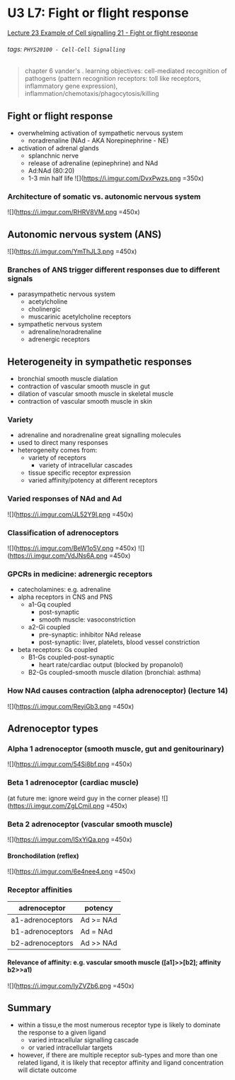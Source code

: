 # U3 L7: Fight or flight response
[Lecture 23 Example of Cell signalling 21 - Fight or flight response](https://brightspace.ucd.ie/d2l/le/content/157606/viewContent/1692448/View)
###### tags: `PHYS20100 - Cell-Cell Signalling`

> chapter 6 vander's
> .
> learning objectives: cell-mediated recognition of pathogens (pattern recognition receptors: toll like receptors, inflammatory gene expression), inflammation/chemotaxis/phagocytosis/killing

## Fight or flight response
- overwhelming activation of sympathetic nervous system
    - noradrenaline (NAd - AKA Norepinephrine - NE)
- activation of adrenal glands
    - splanchnic nerve
    - release of adrenaline (epinephrine) and NAd
    - Ad:NAd (80:20)
    - 1-3 min half life
    ![](https://i.imgur.com/DvxPwzs.png =350x)

### Architecture of somatic vs. autonomic nervous system
![](https://i.imgur.com/RHRV8VM.png =450x)

## Autonomic nervous system (ANS)
![](https://i.imgur.com/YmThJL3.png =450x)

### Branches of ANS trigger different responses due to different signals
- parasympathetic nervous system
    - acetylcholine
    - cholinergic
    - muscarinic acetylcholine receptors
- sympathetic nervous system
    - adrenaline/noradrenaline
    - adrenergic receptors

## Heterogeneity in sympathetic responses
- bronchial smooth muscle dialation
- contraction of vascular smooth muscle in gut
- dilation of vascular smooth muscle in skeletal muscle
- contraction of vascular smooth muscle in skin

### Variety
- adrenaline and noradrenaline great signalling molecules
- used to direct many responses
- heterogeneity comes from:
    - variety of receptors
        - variety of intracellular cascades
    - tissue specific receptor expression
    - varied affinity/potency at different receptors

### Varied responses of NAd and Ad
![](https://i.imgur.com/JL52Y9I.png =450x)

### Classification of adrenoceptors
![](https://i.imgur.com/BeW1o5V.png =450x)
![](https://i.imgur.com/VdJNs6A.png =450x)

### GPCRs in medicine: adrenergic receptors
- catecholamines: e.g. adrenaline
- alpha receptors in CNS and PNS
    - a1-Gq coupled
        - post-synaptic
        - smooth muscle: vasoconstriction
    - a2-Gi coupled
        - pre-synaptic: inhibitor NAd release
        - post-synaptic: liver, platelets, blood vessel constriction
- beta receptors: Gs coupled
    - B1-Gs coupled-post-synaptic
        - heart rate/cardiac output (blocked by propanolol)
    - B2-Gs coupled-smooth muscle dilation (bronchial: asthma)

### How NAd causes contraction (alpha adrenoceptor) (lecture 14)
![](https://i.imgur.com/ReyiGb3.png =450x)

## Adrenoceptor types
### Alpha 1 adrenoceptor (smooth muscle, gut and genitourinary)
![](https://i.imgur.com/54Si8bf.png =450x)

### Beta 1 adrenoceptor (cardiac muscle)
(at future me: ignore weird guy in the corner please)
![](https://i.imgur.com/ZgLCmiI.png =450x)

### Beta 2 adrenoceptor (vascular smooth muscle)
![](https://i.imgur.com/lSxYiQa.png =450x)

#### Bronchodilation (reflex)
![](https://i.imgur.com/6e4nee4.png =450x)

### Receptor affinities

| adrenoceptor     | potency   |
| ---------------- | --------- |
| a1-adrenoceptors | Ad >= NAd |
| b1-adrenoceptors | Ad = NAd  |
| b2-adrenoceptors | Ad >> NAd |

#### Relevance of affinity: e.g. vascular smooth muscle ([a1]>>[b2]; affinity b2>>a1)
![](https://i.imgur.com/IyZVZb6.png =450x)

## Summary
- within a tissu,e the most numerous receptor type is likely to dominate the response to a given ligand
    - varied intracellular signalling cascade
    - or varied intracellular targets
- however, if there are multiple receptor sub-types and more than one related ligand, it is likely that receptor affinity and ligand concentration will dictate outcome
